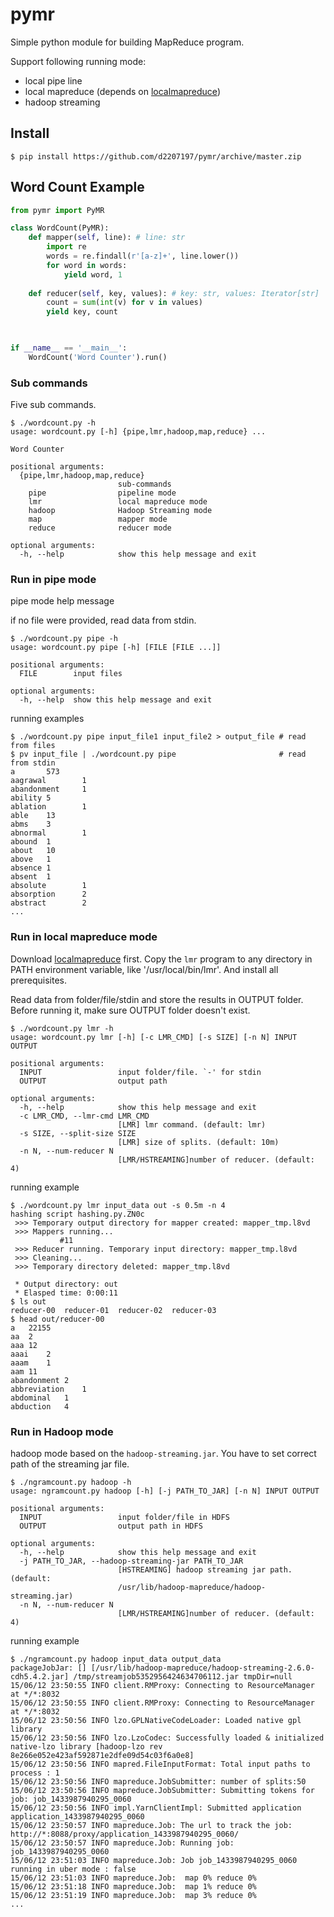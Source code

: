 # pymr

Simple python module for building MapReduce program.

Support following running mode:
- local pipe line
- local mapreduce (depends on [localmapreduce](github.com/d2207197/localmapreduce))
- hadoop streaming

## Install

~~~console
$ pip install https://github.com/d2207197/pymr/archive/master.zip
~~~


## Word Count Example

~~~py
from pymr import PyMR

class WordCount(PyMR):
    def mapper(self, line): # line: str
        import re
        words = re.findall(r'[a-z]+', line.lower())
        for word in words:
            yield word, 1
            
    def reducer(self, key, values): # key: str, values: Iterator[str]
        count = sum(int(v) for v in values)
        yield key, count

    

if __name__ == '__main__':
    WordCount('Word Counter').run()
~~~

### Sub commands

Five sub commands.

~~~console
$ ./wordcount.py -h
usage: wordcount.py [-h] {pipe,lmr,hadoop,map,reduce} ...

Word Counter

positional arguments:
  {pipe,lmr,hadoop,map,reduce}
                        sub-commands
    pipe                pipeline mode
    lmr                 local mapreduce mode
    hadoop              Hadoop Streaming mode
    map                 mapper mode
    reduce              reducer mode

optional arguments:
  -h, --help            show this help message and exit
~~~
### Run in pipe mode

pipe mode help message

if no file were provided, read data from stdin.

~~~console
$ ./wordcount.py pipe -h 
usage: wordcount.py pipe [-h] [FILE [FILE ...]]

positional arguments:
  FILE        input files

optional arguments:
  -h, --help  show this help message and exit
~~~

running examples

~~~console
$ ./wordcount.py pipe input_file1 input_file2 > output_file # read from files
$ pv input_file | ./wordcount.py pipe                       # read from stdin
a       573
aagrawal        1
abandonment     1
ability 5
ablation        1
able    13
abms    3
abnormal        1
abound  1
about   10
above   1
absence 1
absent  1
absolute        1
absorption      2
abstract        2
...
~~~


### Run in local mapreduce mode

Download [localmapreduce](github.com/d2207197/localmapreduce) first.
Copy the `lmr` program to any directory in PATH environment variable, like '/usr/local/bin/lmr'. And install all prerequisites.

Read data from folder/file/stdin and store the results in OUTPUT folder. Before running it, make sure OUTPUT folder doesn't exist.

~~~console
$ ./wordcount.py lmr -h 
usage: wordcount.py lmr [-h] [-c LMR_CMD] [-s SIZE] [-n N] INPUT OUTPUT

positional arguments:
  INPUT                 input folder/file. `-' for stdin
  OUTPUT                output path

optional arguments:
  -h, --help            show this help message and exit
  -c LMR_CMD, --lmr-cmd LMR_CMD
                        [LMR] lmr command. (default: lmr)
  -s SIZE, --split-size SIZE
                        [LMR] size of splits. (default: 10m)
  -n N, --num-reducer N
                        [LMR/HSTREAMING]number of reducer. (default: 4)
~~~

running example
~~~console
$ ./wordcount.py lmr input_data out -s 0.5m -n 4
hashing script hashing.py.ZN0c
 >>> Temporary output directory for mapper created: mapper_tmp.l8vd
 >>> Mappers running...
           #11
 >>> Reducer running. Temporary input directory: mapper_tmp.l8vd
 >>> Cleaning...
 >>> Temporary directory deleted: mapper_tmp.l8vd

 * Output directory: out
 * Elasped time: 0:00:11
$ ls out
reducer-00  reducer-01  reducer-02  reducer-03
$ head out/reducer-00
a	22155
aa	2
aaa	12
aaai	2
aaam	1
aam	11
abandonment	2
abbreviation	1
abdominal	1
abduction	4
~~~

### Run in Hadoop mode

hadoop mode based on the `hadoop-streaming.jar`. You have to set correct path of the streaming jar file.

~~~console
$ ./ngramcount.py hadoop -h
usage: ngramcount.py hadoop [-h] [-j PATH_TO_JAR] [-n N] INPUT OUTPUT

positional arguments:
  INPUT                 input folder/file in HDFS
  OUTPUT                output path in HDFS

optional arguments:
  -h, --help            show this help message and exit
  -j PATH_TO_JAR, --hadoop-streaming-jar PATH_TO_JAR
                        [HSTREAMING] hadoop streaming jar path. (default:
                        /usr/lib/hadoop-mapreduce/hadoop-streaming.jar)
  -n N, --num-reducer N
                        [LMR/HSTREAMING]number of reducer. (default: 4)
~~~

running example
~~~console
$ ./ngramcount.py hadoop input_data output_data
packageJobJar: [] [/usr/lib/hadoop-mapreduce/hadoop-streaming-2.6.0-cdh5.4.2.jar] /tmp/streamjob5352956424634706112.jar tmpDir=null
15/06/12 23:50:55 INFO client.RMProxy: Connecting to ResourceManager at */*:8032
15/06/12 23:50:55 INFO client.RMProxy: Connecting to ResourceManager at */*:8032
15/06/12 23:50:56 INFO lzo.GPLNativeCodeLoader: Loaded native gpl library
15/06/12 23:50:56 INFO lzo.LzoCodec: Successfully loaded & initialized native-lzo library [hadoop-lzo rev 8e266e052e423af592871e2dfe09d54c03f6a0e8]
15/06/12 23:50:56 INFO mapred.FileInputFormat: Total input paths to process : 1
15/06/12 23:50:56 INFO mapreduce.JobSubmitter: number of splits:50
15/06/12 23:50:56 INFO mapreduce.JobSubmitter: Submitting tokens for job: job_1433987940295_0060
15/06/12 23:50:56 INFO impl.YarnClientImpl: Submitted application application_1433987940295_0060
15/06/12 23:50:57 INFO mapreduce.Job: The url to track the job: http://*:8088/proxy/application_1433987940295_0060/
15/06/12 23:50:57 INFO mapreduce.Job: Running job: job_1433987940295_0060
15/06/12 23:51:03 INFO mapreduce.Job: Job job_1433987940295_0060 running in uber mode : false
15/06/12 23:51:03 INFO mapreduce.Job:  map 0% reduce 0%
15/06/12 23:51:18 INFO mapreduce.Job:  map 1% reduce 0%
15/06/12 23:51:19 INFO mapreduce.Job:  map 3% reduce 0%
...
~~~
